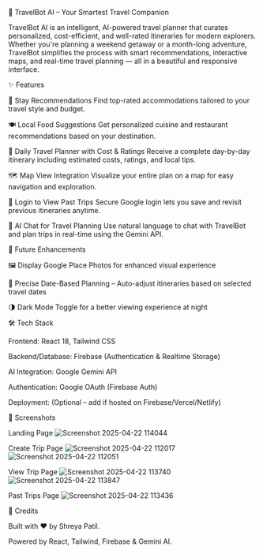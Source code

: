 🧭 TravelBot AI – Your Smartest Travel Companion

TravelBot AI is an intelligent, AI-powered travel planner that curates personalized, cost-efficient, and well-rated itineraries for modern explorers. Whether you're planning a weekend getaway or a month-long adventure, TravelBot simplifies the process with smart recommendations, interactive maps, and real-time travel planning — all in a beautiful and responsive interface.

✨ Features

🏨 Stay Recommendations
Find top-rated accommodations tailored to your travel style and budget.

🍽️ Local Food Suggestions
Get personalized cuisine and restaurant recommendations based on your destination.

📅 Daily Travel Planner with Cost & Ratings
Receive a complete day-by-day itinerary including estimated costs, ratings, and local tips.

🗺️ Map View Integration
Visualize your entire plan on a map for easy navigation and exploration.

🔐 Login to View Past Trips
Secure Google login lets you save and revisit previous itineraries anytime.

🔮 AI Chat for Travel Planning
Use natural language to chat with TravelBot and plan trips in real-time using the Gemini API.



🌱 Future Enhancements

🖼️ Display Google Place Photos for enhanced visual experience

📆 Precise Date-Based Planning – Auto-adjust itineraries based on selected travel dates

🌗 Dark Mode Toggle for a better viewing experience at night



🛠️ Tech Stack

Frontend: React 18, Tailwind CSS

Backend/Database: Firebase (Authentication & Realtime Storage)

AI Integration: Google Gemini API

Authentication: Google OAuth (Firebase Auth)

Deployment: (Optional – add if hosted on Firebase/Vercel/Netlify)

📸 Screenshots

Landing Page
![Screenshot 2025-04-22 114044](https://github.com/user-attachments/assets/18a599dc-f29e-4075-a34a-0ca3b5fe03a6)

Create Trip Page
![Screenshot 2025-04-22 112017](https://github.com/user-attachments/assets/37306de7-924d-4302-8ca3-ebc3bd93075f)
![Screenshot 2025-04-22 112051](https://github.com/user-attachments/assets/d62ac902-7108-4aa4-b887-aa2ffb244ed9)

View Trip Page
![Screenshot 2025-04-22 113740](https://github.com/user-attachments/assets/4c8b38b9-448f-4732-9e60-44e8f5fa9ff9)
![Screenshot 2025-04-22 113847](https://github.com/user-attachments/assets/d4745cc3-819a-4d69-9008-00783125f24e)

Past Trips Page
![Screenshot 2025-04-22 113436](https://github.com/user-attachments/assets/44420582-91b5-462b-8ec1-4d6bd0446b7e)


🙌 Credits

Built with ❤️ by Shreya Patil.

Powered by React, Tailwind, Firebase & Gemini AI.
